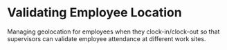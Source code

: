 # Validating Employee Location

Managing geolocation for employees when they clock-in/clock-out so that supervisors can validate employee attendance at different work sites.

